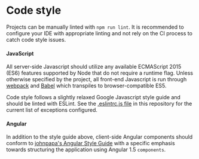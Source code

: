 Code style
==

Projects can be manually linted with `npm run lint`. It is recommended to
configure your IDE with appropriate linting and not rely on the CI process to
catch code style issues.

#### JavaScript

All server-side Javascript should utilize any available ECMAScript 2015 (ES6)
features supported by Node that do not require a runtime flag. Unless otherwise
specified by the project, all front-end Javascript is run through
[webpack](https://webpack.github.io/) and [Babel](https://babeljs.io/) which
transpiles to browser-compatible ES5.

Code style follows a slightly relaxed Google Javascript style guide and should
be linted with ESLint. See the [.eslintrc.js file](./.eslintrc.js) in this
repository for the current list of exceptions configured.

#### Angular

In addition to the style guide above, client-side Angular components should
conform to [johnpapa's Angular Style Guide](https://GitHub.com/johnpapa/angular-styleguide)
with a specific emphasis towards structuring the application using Angular 1.5
`components`.
